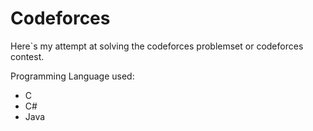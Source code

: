 
# Codeforces


Here`s my attempt at solving the codeforces problemset or codeforces contest.


Programming Language used:
- C
- C#
- Java
